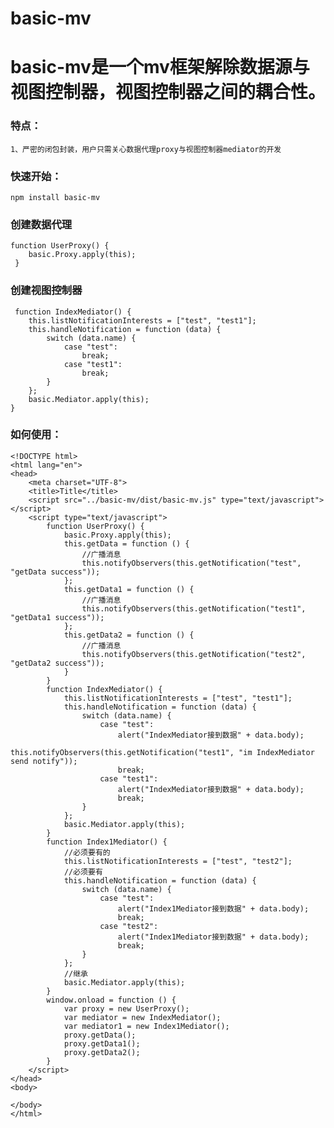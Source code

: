 # basic-mv


# basic-mv是一个mv框架解除数据源与视图控制器，视图控制器之间的耦合性。


### 特点：


    1、严密的闭包封装，用户只需关心数据代理proxy与视图控制器mediator的开发



### 快速开始：


    npm install basic-mv

### 创建数据代理

    function UserProxy() {
        basic.Proxy.apply(this);
     }

### 创建视图控制器


     function IndexMediator() {
        this.listNotificationInterests = ["test", "test1"];
        this.handleNotification = function (data) {
            switch (data.name) {
                case "test":
                    break;
                case "test1":
                    break;
            }
        };
        basic.Mediator.apply(this);
    }



### 如何使用：

    <!DOCTYPE html>
    <html lang="en">
    <head>
        <meta charset="UTF-8">
        <title>Title</title>
        <script src="../basic-mv/dist/basic-mv.js" type="text/javascript"></script>
        <script type="text/javascript">
            function UserProxy() {
                basic.Proxy.apply(this);
                this.getData = function () {
                    //广播消息
                    this.notifyObservers(this.getNotification("test", "getData success"));
                };
                this.getData1 = function () {
                    //广播消息
                    this.notifyObservers(this.getNotification("test1", "getData1 success"));
                };
                this.getData2 = function () {
                    //广播消息
                    this.notifyObservers(this.getNotification("test2", "getData2 success"));
                }
            }
            function IndexMediator() {
                this.listNotificationInterests = ["test", "test1"];
                this.handleNotification = function (data) {
                    switch (data.name) {
                        case "test":
                            alert("IndexMediator接到数据" + data.body);
                            this.notifyObservers(this.getNotification("test1", "im IndexMediator send notify"));
                            break;
                        case "test1":
                            alert("IndexMediator接到数据" + data.body);
                            break;
                    }
                };
                basic.Mediator.apply(this);
            }
            function Index1Mediator() {
                //必须要有的
                this.listNotificationInterests = ["test", "test2"];
                //必须要有
                this.handleNotification = function (data) {
                    switch (data.name) {
                        case "test":
                            alert("Index1Mediator接到数据" + data.body);
                            break;
                        case "test2":
                            alert("Index1Mediator接到数据" + data.body);
                            break;
                    }
                };
                //继承
                basic.Mediator.apply(this);
            }
            window.onload = function () {
                var proxy = new UserProxy();
                var mediator = new IndexMediator();
                var mediator1 = new Index1Mediator();
                proxy.getData();
                proxy.getData1();
                proxy.getData2();
            }
        </script>
    </head>
    <body>

    </body>
    </html>




	